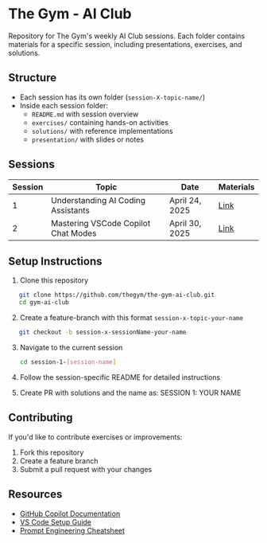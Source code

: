 # The Gym - AI Club

Repository for The Gym's weekly AI Club sessions. Each folder contains materials for a specific session, including presentations, exercises, and solutions.

## Structure

- Each session has its own folder (`session-X-topic-name/`)
- Inside each session folder:
  - `README.md` with session overview
  - `exercises/` containing hands-on activities
  - `solutions/` with reference implementations
  - `presentation/` with slides or notes

## Sessions

| Session | Topic | Date | Materials |
|---------|-------|------|-----------|
| 1 | Understanding AI Coding Assistants | April 24, 2025 | [Link](./session-1-ai-coding-assistants/) |
| 2 | Mastering VSCode Copilot Chat Modes | April 30, 2025 | [Link](./session-2-mastering-copilot-chat) |

## Setup Instructions

1. Clone this repository
```bash
   git clone https://github.com/thegym/the-gym-ai-club.git
   cd gym-ai-club
```

2. Create a feature-branch with this format `session-x-topic-your-name`
```bash
   git checkout -b session-x-sessionName-your-name
```

3. Navigate to the current session
    
    ```bash
    cd session-1-[session-name]
    ```
    
3. Follow the session-specific README for detailed instructions
    
4. Create PR with solutions and the name as: SESSION 1: YOUR NAME 

## Contributing

If you'd like to contribute exercises or improvements:

1. Fork this repository
2. Create a feature branch
3. Submit a pull request with your changes

## Resources

- [GitHub Copilot Documentation](https://docs.github.com/en/copilot)
- [VS Code Setup Guide](https://code.visualstudio.com/docs/setup/setup-overview)
- [Prompt Engineering Cheatsheet](https://www.superhuman.ai/c/prompts-cheat-sheet)
